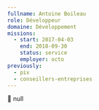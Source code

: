 ```yaml
---
fullname: Antoine Boileau
role: Développeur
domaine: Développement
missions:
  - start: 2017-04-03
    end: 2018-09-30
    status: service
    employer: octo
previously:
  - pix
  - conseillers-entreprises
---
```

:turtle: null
